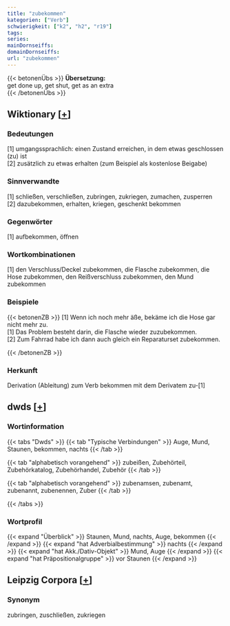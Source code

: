 ```yaml
---
title: "zubekommen"
kategorien: ["Verb"]
schwierigkeit: ["k2", "h2", "r19"]
tags:
series:
mainDornseiffs:
domainDornseiffs:
url: "zubekommen"
---
```


{{< betonenÜbs >}}
**Übersetzung:**  
get done up, get shut, get as an extra  
{{< /betonenÜbs >}}

## Wiktionary [[+](https://de.wiktionary.org/wiki/zubekommen)]

### Bedeutungen
[1] umgangssprachlich: einen Zustand erreichen, in dem etwas geschlossen (zu) ist  
[2] zusätzlich zu etwas erhalten (zum Beispiel als kostenlose Beigabe)  

### Sinnverwandte
[1] schließen, verschließen, zubringen, zukriegen, zumachen, zusperren  
[2] dazubekommen, erhalten, kriegen, geschenkt bekommen  

### Gegenwörter
[1] aufbekommen, öffnen  

### Wortkombinationen
[1] den Verschluss/Deckel zubekommen, die Flasche zubekommen, die Hose zubekommen, den Reißverschluss zubekommen, den Mund zubekommen  

### Beispiele
{{< betonenZB >}}
[1] Wenn ich noch mehr äße, bekäme ich die Hose gar nicht mehr zu.  
[1] Das Problem besteht darin, die Flasche wieder zuzubekommen.  
[2] Zum Fahrrad habe ich dann auch gleich ein Reparaturset zubekommen.  

{{< /betonenZB >}}
### Herkunft
Derivation (Ableitung) zum Verb bekommen mit dem Derivatem zu-[1]  



## dwds [[+](https://www.dwds.de/wb/zubekommen)]

### Wortinformation
{{< tabs "Dwds" >}}
{{< tab "Typische Verbindungen" >}}
Auge, Mund, Staunen, bekommen, nachts
{{< /tab >}}

{{< tab "alphabetisch vorangehend" >}}
zubeißen, Zubehörteil, Zubehörkatalog, Zubehörhandel, Zubehör
{{< /tab >}}

{{< tab "alphabetisch vorangehend" >}}
zubenamsen, zubenamt, zubenannt, zubenennen, Zuber
{{< /tab >}}

{{< /tabs >}}

### Wortprofil
{{< expand "Überblick" >}} Staunen, Mund, nachts, Auge, bekommen {{< /expand >}}
{{< expand "hat Adverbialbestimmung" >}} nachts {{< /expand >}}
{{< expand "hat Akk./Dativ-Objekt" >}} Mund, Auge {{< /expand >}}
{{< expand "hat Präpositionalgruppe" >}} vor Staunen {{< /expand >}}

## Leipzig Corpora [[+](https://corpora.uni-leipzig.de/en/res?word=zubekommen&corpusId=deu_newscrawl-public_2018)]


### Synonym
zubringen, zuschließen, zukriegen

